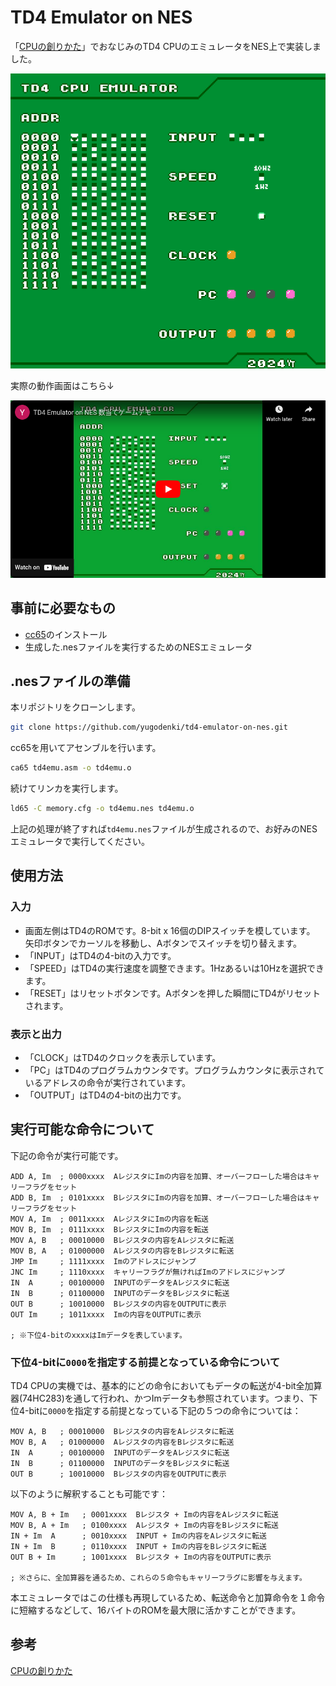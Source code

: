 # TD4 Emulator on NES
「[CPUの創りかた][CPU_book_link]」でおなじみのTD4 CPUのエミュレータをNES上で実装しました。

![Screenshot of TD4 Emulator](./img/td4emu_screenshot_01.png)

実際の動作画面はこちら↓

<a href="https://youtu.be/9JuJCsVXAZA?si=PUqnEEk0uaylG45c" target="_blank">![YouTube video of TD4 Emulator on NES](./img/td4emu_youtube_01.png)</a>


## 事前に必要なもの
- [cc65][cc65_getting_started_link]のインストール
- 生成した.nesファイルを実行するためのNESエミュレータ

## .nesファイルの準備

本リポジトリをクローンします。

```bash
git clone https://github.com/yugodenki/td4-emulator-on-nes.git
```

cc65を用いてアセンブルを行います。

```bash
ca65 td4emu.asm -o td4emu.o
```

続けてリンカを実行します。

```bash
ld65 -C memory.cfg -o td4emu.nes td4emu.o
```

上記の処理が終了すれば`td4emu.nes`ファイルが生成されるので、お好みのNESエミュレータで実行してください。


## 使用方法

### 入力

- 画面左側はTD4のROMです。8-bit x 16個のDIPスイッチを模しています。
矢印ボタンでカーソルを移動し、Aボタンでスイッチを切り替えます。
- 「INPUT」はTD4の4-bitの入力です。
- 「SPEED」はTD4の実行速度を調整できます。1Hzあるいは10Hzを選択できます。
- 「RESET」はリセットボタンです。Aボタンを押した瞬間にTD4がリセットされます。

### 表示と出力

- 「CLOCK」はTD4のクロックを表示しています。
- 「PC」はTD4のプログラムカウンタです。プログラムカウンタに表示されているアドレスの命令が実行されています。
- 「OUTPUT」はTD4の4-bitの出力です。


## 実行可能な命令について

下記の命令が実行可能です。

```assembly
ADD A, Im  ; 0000xxxx  AレジスタにImの内容を加算、オーバーフローした場合はキャリーフラグをセット
ADD B, Im  ; 0101xxxx  BレジスタにImの内容を加算、オーバーフローした場合はキャリーフラグをセット
MOV A, Im  ; 0011xxxx  AレジスタにImの内容を転送
MOV B, Im  ; 0111xxxx  BレジスタにImの内容を転送
MOV A, B   ; 00010000  Bレジスタの内容をAレジスタに転送
MOV B, A   ; 01000000  Aレジスタの内容をBレジスタに転送
JMP Im     ; 1111xxxx  Imのアドレスにジャンプ
JNC Im     ; 1110xxxx  キャリーフラグが無ければImのアドレスにジャンプ
IN  A      ; 00100000  INPUTのデータをAレジスタに転送
IN  B      ; 01100000  INPUTのデータをBレジスタに転送
OUT B      ; 10010000  Bレジスタの内容をOUTPUTに表示
OUT Im     ; 1011xxxx  Imの内容をOUTPUTに表示

; ※下位4-bitのxxxxはImデータを表しています。
```

### 下位4-bitに`0000`を指定する前提となっている命令について
TD4 CPUの実機では、基本的にどの命令においてもデータの転送が4-bit全加算器(74HC283)を通して行われ、かつImデータも参照されています。つまり、下位4-bitに`0000`を指定する前提となっている下記の５つの命令については：

```assembly
MOV A, B   ; 00010000  Bレジスタの内容をAレジスタに転送
MOV B, A   ; 01000000  Aレジスタの内容をBレジスタに転送
IN  A      ; 00100000  INPUTのデータをAレジスタに転送
IN  B      ; 01100000  INPUTのデータをBレジスタに転送
OUT B      ; 10010000  Bレジスタの内容をOUTPUTに表示
```

以下のように解釈することも可能です：

```assembly
MOV A, B + Im   ; 0001xxxx  Bレジスタ + Imの内容をAレジスタに転送
MOV B, A + Im   ; 0100xxxx  Aレジスタ + Imの内容をBレジスタに転送
IN + Im  A      ; 0010xxxx  INPUT + Imの内容をAレジスタに転送
IN + Im  B      ; 0110xxxx  INPUT + Imの内容をBレジスタに転送
OUT B + Im      ; 1001xxxx  Bレジスタ + Imの内容をOUTPUTに表示

; ※さらに、全加算器を通るため、これらの５命令もキャリーフラグに影響を与えます。
```

本エミュレータではこの仕様も再現しているため、転送命令と加算命令を１命令に短縮するなどして、16バイトのROMを最大限に活かすことができます。


## 参考
[CPUの創りかた][CPU_book_link]

[CPU_book_link]: https://www.amazon.co.jp/CPU%E3%81%AE%E5%89%B5%E3%82%8A%E3%81%8B%E3%81%9F-%E6%B8%A1%E6%B3%A2-%E9%83%81/dp/4839909865
[cc65_getting_started_link]: https://cc65.github.io/getting-started.html